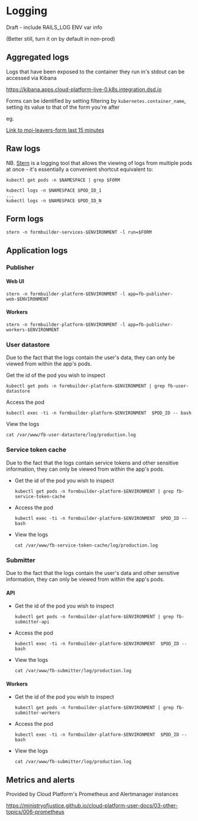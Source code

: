 # Logging 

Draft - include RAILS_LOG ENV var info

(Better still, turn it on by default in non-prod)

## Aggregated logs

Logs that have been exposed to the container they run in's stdout can be accessed via Kibana

https://kibana.apps.cloud-platform-live-0.k8s.integration.dsd.io

Forms can be identified by setting filtering by `kubernetes.container_name`, setting its value to that of the form you're after

eg.

<a href="https://kibana.apps.cloud-platform-live-0.k8s.integration.dsd.io/_plugin/kibana/app/kibana#/discover?_g=(refreshInterval:(value:5000),time:(from:now-15m,mode:quick,to:now))&_a=(columns:!(log),filters:!((query:(match:(kubernetes.container_name:(query:moj-leavers-form,type:phrase))))),interval:auto,query:(language:lucene,query:''),sort:!('@timestamp',desc))">Link to moj-leavers-form last 15 minutes</a>


## Raw logs

NB. [Stern](https://github.com/wercker/stern) is a logging tool that allows the viewing of logs from multiple pods at once - it's essentially a convenient shortcut equivalent to:



```
kubectl get pods -n $NAMESPACE | grep $FORM

kubectl logs -n $NAMESPACE $POD_ID_1
...
kubectl logs -n $NAMESPACE $POD_ID_N
```

## Form logs

`stern -n formbuilder-services-$ENVIRONMENT -l run=$FORM`

## Application logs

### Publisher

#### Web UI

`stern -n formbuilder-platform-$ENVIRONMENT -l app=fb-publisher-web-$ENVIRONMENT`

#### Workers

`stern -n formbuilder-platform-$ENVIRONMENT -l app=fb-publisher-workers-$ENVIRONMENT`

### User datastore

Due to the fact that the logs contain the user's data, they can only be viewed from within the app's pods.

Get the id of the pod you wish to inspect

`kubectl get pods -n formbuilder-platform-$ENVIRONMENT | grep fb-user-datastore`

Access the pod

`kubectl exec -ti -n formbuilder-platform-$ENVIRONMENT  $POD_ID -- bash`

View the logs

`cat /var/www/fb-user-datastore/log/production.log`

### Service token cache

Due to the fact that the logs contain service tokens and other sensitive information, they can only be viewed from within the app's pods.

- Get the id of the pod you wish to inspect

  `kubectl get pods -n formbuilder-platform-$ENVIRONMENT | grep fb-service-token-cache`

- Access the pod

  `kubectl exec -ti -n formbuilder-platform-$ENVIRONMENT  $POD_ID -- bash`

- View the logs

  `cat /var/www/fb-service-token-cache/log/production.log`

### Submitter

Due to the fact that the logs contain the user's data and other sensitive information, they can only be viewed from within the app's pods.

#### API

- Get the id of the pod you wish to inspect

  `kubectl get pods -n formbuilder-platform-$ENVIRONMENT | grep fb-submitter-api`

- Access the pod

  `kubectl exec -ti -n formbuilder-platform-$ENVIRONMENT  $POD_ID -- bash`

- View the logs

  `cat /var/www/fb-submitter/log/production.log`

#### Workers

- Get the id of the pod you wish to inspect

  `kubectl get pods -n formbuilder-platform-$ENVIRONMENT | grep fb-submitter-workers`

- Access the pod

  `kubectl exec -ti -n formbuilder-platform-$ENVIRONMENT  $POD_ID -- bash`

- View the logs

  `cat /var/www/fb-submitter/log/production.log`

## Metrics and alerts

Provided by Cloud Platform's Prometheus and Alertmanager instances

https://ministryofjustice.github.io/cloud-platform-user-docs/03-other-topics/006-prometheus